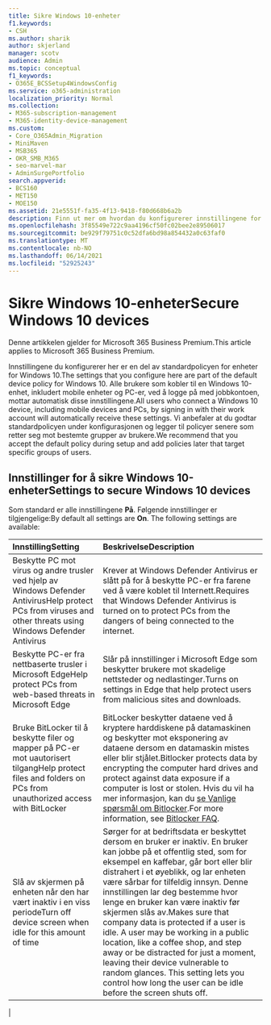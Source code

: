 ```yaml
---
title: Sikre Windows 10-enheter
f1.keywords:
- CSH
ms.author: sharik
author: skjerland
manager: scotv
audience: Admin
ms.topic: conceptual
f1_keywords:
- O365E_BCSSetup4WindowsConfig
ms.service: o365-administration
localization_priority: Normal
ms.collection:
- M365-subscription-management
- M365-identity-device-management
ms.custom:
- Core_O365Admin_Migration
- MiniMaven
- MSB365
- OKR_SMB_M365
- seo-marvel-mar
- AdminSurgePortfolio
search.appverid:
- BCS160
- MET150
- MOE150
ms.assetid: 21e5551f-fa35-4f13-9418-f80d668b6a2b
description: Finn ut mer om hvordan du konfigurerer innstillingene for standard enhetspolicy som alle Windows 10-enheter mottar ved pålogging til jobb- eller skolekontoen.
ms.openlocfilehash: 3f85549e722c9aa4196cf50fc02bee2e89506017
ms.sourcegitcommit: be929f79751c0c52dfa6bd98a854432a0c63faf0
ms.translationtype: MT
ms.contentlocale: nb-NO
ms.lasthandoff: 06/14/2021
ms.locfileid: "52925243"
---
```

# <a name="secure-windows-10-devices"></a><span data-ttu-id="8bca3-103">Sikre Windows 10-enheter</span><span class="sxs-lookup"><span data-stu-id="8bca3-103">Secure Windows 10 devices</span></span>

<span data-ttu-id="8bca3-104">Denne artikkelen gjelder for Microsoft 365 Business Premium.</span><span class="sxs-lookup"><span data-stu-id="8bca3-104">This article applies to Microsoft 365 Business Premium.</span></span>

<span data-ttu-id="8bca3-105">Innstillingene du konfigurerer her er en del av standardpolicyen for enheter for Windows 10.</span><span class="sxs-lookup"><span data-stu-id="8bca3-105">The settings that you configure here are part of the default device policy for Windows 10.</span></span> <span data-ttu-id="8bca3-106">Alle brukere som kobler til en Windows 10-enhet, inkludert mobile enheter og PC-er, ved å logge på med jobbkontoen, mottar automatisk disse innstillingene.</span><span class="sxs-lookup"><span data-stu-id="8bca3-106">All users who connect a Windows 10 device, including mobile devices and PCs, by signing in with their work account will automatically receive these settings.</span></span> <span data-ttu-id="8bca3-107">Vi anbefaler at du godtar standardpolicyen under konfigurasjonen og legger til policyer senere som retter seg mot bestemte grupper av brukere.</span><span class="sxs-lookup"><span data-stu-id="8bca3-107">We recommend that you accept the default policy during setup and add policies later that target specific groups of users.</span></span>
  
## <a name="settings-to-secure-windows-10-devices"></a><span data-ttu-id="8bca3-108">Innstillinger for å sikre Windows 10-enheter</span><span class="sxs-lookup"><span data-stu-id="8bca3-108">Settings to secure Windows 10 devices</span></span>

<span data-ttu-id="8bca3-p102">Som standard er alle innstillingene **På**. Følgende innstillinger er tilgjengelige:</span><span class="sxs-lookup"><span data-stu-id="8bca3-p102">By default all settings are **On**. The following settings are available:</span></span>
  


|<span data-ttu-id="8bca3-111">Innstilling</span><span class="sxs-lookup"><span data-stu-id="8bca3-111">Setting</span></span>  <br/> |<span data-ttu-id="8bca3-112">Beskrivelse</span><span class="sxs-lookup"><span data-stu-id="8bca3-112">Description</span></span>  <br/> |
|:-----|:-----|
|<span data-ttu-id="8bca3-113">Beskytte PC mot virus og andre trusler ved hjelp av Windows Defender Antivirus</span><span class="sxs-lookup"><span data-stu-id="8bca3-113">Help protect PCs from viruses and other threats using Windows Defender Antivirus</span></span>  <br/> |<span data-ttu-id="8bca3-114">Krever at Windows Defender Antivirus er slått på for å beskytte PC-er fra farene ved å være koblet til Internett.</span><span class="sxs-lookup"><span data-stu-id="8bca3-114">Requires that Windows Defender Antivirus is turned on to protect PCs from the dangers of being connected to the internet.</span></span>  <br/> |
|<span data-ttu-id="8bca3-115">Beskytte PC-er fra nettbaserte trusler i Microsoft Edge</span><span class="sxs-lookup"><span data-stu-id="8bca3-115">Help protect PCs from web-based threats in Microsoft Edge</span></span>  <br/> |<span data-ttu-id="8bca3-116">Slår på innstillinger i Microsoft Edge som beskytter brukere mot skadelige nettsteder og nedlastinger.</span><span class="sxs-lookup"><span data-stu-id="8bca3-116">Turns on settings in Edge that help protect users from malicious sites and downloads.</span></span>  <br/> |
|<span data-ttu-id="8bca3-117">Bruke BitLocker til å beskytte filer og mapper på PC-er mot uautorisert tilgang</span><span class="sxs-lookup"><span data-stu-id="8bca3-117">Help protect files and folders on PCs from unauthorized access with BitLocker</span></span>  <br/> |<span data-ttu-id="8bca3-118">BitLocker beskytter dataene ved å kryptere harddiskene på datamaskinen og beskytter mot eksponering av dataene dersom en datamaskin mistes eller blir stjålet.</span><span class="sxs-lookup"><span data-stu-id="8bca3-118">Bitlocker protects data by encrypting the computer hard drives and protect against data exposure if a computer is lost or stolen.</span></span> <span data-ttu-id="8bca3-119">Hvis du vil ha mer informasjon, kan du [se Vanlige spørsmål om Bitlocker](/windows/security/information-protection/bitlocker/bitlocker-frequently-asked-questions).</span><span class="sxs-lookup"><span data-stu-id="8bca3-119">For more information, see [Bitlocker FAQ](/windows/security/information-protection/bitlocker/bitlocker-frequently-asked-questions).</span></span>  <br/> |
|<span data-ttu-id="8bca3-120">Slå av skjermen på enheten når den har vært inaktiv i en viss periode</span><span class="sxs-lookup"><span data-stu-id="8bca3-120">Turn off device screen when idle for this amount of time</span></span>  <br/> |<span data-ttu-id="8bca3-p104">Sørger for at bedriftsdata er beskyttet dersom en bruker er inaktiv. En bruker kan jobbe på et offentlig sted, som for eksempel en kaffebar, går bort eller blir distrahert i et øyeblikk, og lar enheten være sårbar for tilfeldig innsyn. Denne innstillingen lar deg bestemme hvor lenge en bruker kan være inaktiv før skjermen slås av.</span><span class="sxs-lookup"><span data-stu-id="8bca3-p104">Makes sure that company data is protected if a user is idle. A user may be working in a public location, like a coffee shop, and step away or be distracted for just a moment, leaving their device vulnerable to random glances. This setting lets you control how long the user can be idle before the screen shuts off.</span></span>  <br/> |
|